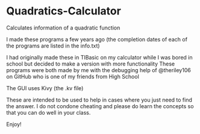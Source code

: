 # Quadratics-Calculator
Calculates information of a quadratic function


I made these programs a few years ago (the completion dates of each of the programs are listed in the info.txt)

I had originally made these in TIBasic on my calculator while I was bored in school but decided to make a version with more functionality
These programs were both made by me with the debugging help of @theriley106 on GitHub who is one of my friends from High School

The GUI uses Kivy (the .kv file)

These are intended to be used to help in cases where you just need to find the answer. I do not condone cheating and please do learn the concepts so that you can do well in your class.

Enjoy!
